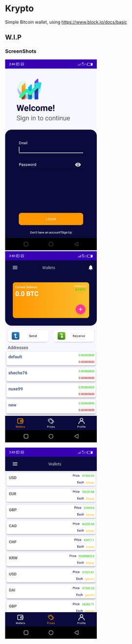 # Krypto
Simple Bitcoin wallet, using https://www.block.io/docs/basic 

## W.I.P

 ### ScreenShots
 <img src="./assets/signin.png" width="300"/> <img src="./assets/wallet.png" width="300"/>

  <img src="./assets/base_price.png" width="300"/>



